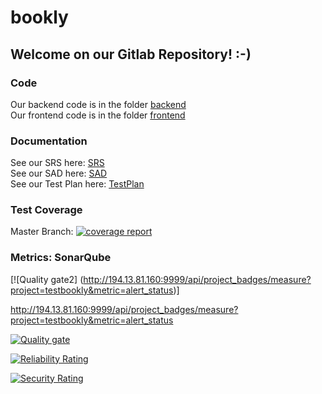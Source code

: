 # bookly
## Welcome on our Gitlab Repository! :-)

### Code
Our backend code is in the folder [backend](backend "backend")\
Our frontend code is in the folder [frontend](frontend "frontend")

### Documentation
See our SRS here: [SRS](SRS.md "SRS.md")\
See our SAD here: [SAD](sad.md "SAD.md")\
See our Test Plan here: [TestPlan](Test_Plan.md "Test_Plan.md")

### Test Coverage
Master Branch:
[![coverage report](https://gitlab.com/project_bookly/bookly/badges/master/coverage.svg)](https://gitlab.com/project_bookly/bookly/-/commits/master)

### Metrics: SonarQube

[![Quality gate2] (http://194.13.81.160:9999/api/project_badges/measure?project=testbookly&metric=alert_status)]

http://194.13.81.160:9999/api/project_badges/measure?project=testbookly&metric=alert_status

[![Quality gate](http://194.13.81.160:9999/api/project_badges/quality_gate?project=testbookly)](http://194.13.81.160:9999/dashboard?id=testbookly)

[![Reliability Rating](http://194.13.81.160:9999/api/project_badges/measure?project=testbookly&metric=reliability_rating)](http://194.13.81.160:9999/dashboard?id=testbookly)

[![Security Rating](http://194.13.81.160:9999/api/project_badges/measure?project=testbookly&metric=security_rating)](http://194.13.81.160:9999/dashboard?id=testbookly)


